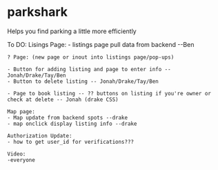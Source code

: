 # parkshark
Helps you find parking a little more efficiently

To DO:
    Lisings Page:
    - listings page pull data from backend --Ben

    ? Page: (new page or inout into listings page/pop-ups)

    - Button for adding listing and page to enter info -- Jonah/Drake/Tay/Ben
    - Button to delete listing -- Jonah/Drake/Tay/Ben

    - Page to book listing -- ?? buttons on listing if you're owner or check at delete -- Jonah (drake CSS)

    Map page:
    - Map update from backend spots --drake
    - map onclick display listing info --drake

    Authorization Update:
    - how to get user_id for verifications???

    Video:
    -everyone
